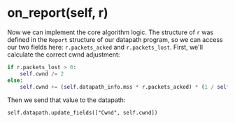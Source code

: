 # on_report(self, r)

Now we can implement the core algorithm logic. The structure of `r` was defined in the `Report` structure of our datapath program, so we can access our two fields here: `r.packets_acked` and `r.packets_lost`. First, we'll calculate the correct cwnd adjustment:

```python
if r.packets_lost > 0:
    self.cwnd /= 2
else:
    self.cwnd += (self.datapath_info.mss * r.packets_acked) * (1 / self.cwnd)
```

Then we send that value to the datapath:

```
self.datapath.update_fields(["Cwnd", self.cwnd])
```

